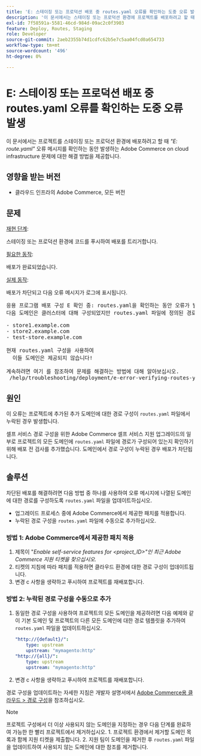 ```yaml
---
title: 'E: 스테이징 또는 프로덕션 배포 중 routes.yaml 오류를 확인하는 도중 오류 발생'
description: '이 문서에서는 스테이징 또는 프로덕션 환경에 프로젝트를 배포하려고 할 때 *"E: route.yaml"* 오류 메시지가 표시되는 클라우드 인프라의 Adobe Commerce 문제에 대한 해결 방법을 제공합니다.'
exl-id: 7f58591a-5581-46cd-984d-09ac2c0f3903
feature: Deploy, Routes, Staging
role: Developer
source-git-commit: 2aeb2355b74d1cdfc62b5e7c5aa04fcd0a654733
workflow-type: tm+mt
source-wordcount: '496'
ht-degree: 0%

---
```


# E: 스테이징 또는 프로덕션 배포 중 routes.yaml 오류를 확인하는 도중 오류 발생

이 문서에서는 프로젝트를 스테이징 또는 프로덕션 환경에 배포하려고 할 때 *&quot;E: route.yaml&quot;* 오류 메시지를 확인하는 동안 발생하는 Adobe Commerce on cloud infrastructure 문제에 대한 해결 방법을 제공합니다.

## 영향을 받는 버전

* 클라우드 인프라의 Adobe Commerce, 모든 버전

## 문제

<u>재현 단계</u>:

스테이징 또는 프로덕션 환경에 코드를 푸시하여 배포를 트리거합니다.

<u>필요한 동작</u>:

배포가 완료되었습니다.

<u>실제 동작</u>:

배포가 차단되고 다음 오류 메시지가 로그에 표시됩니다.

<pre>응용 프로그램 배포 구성 E 확인 중: routes.yaml을 확인하는 동안 오류가 발생했습니다.
다음 도메인은 클러스터에 대해 구성되었지만 routes.yaml 파일에 정의된 경로가 없습니다.

- store1.example.com
- store2.example.com
- test-store.example.com

현재 routes.yaml 구성을 사용하여
  이들 도메인은 제공되지 않습니다!

계속하려면 여기 를 참조하여 문제를 해결하는 방법에 대해 알아보십시오.
 /help/troubleshooting/deployment/e-error-verifying-routes-yaml-error-during-staging-or-production-deploy.md</pre>

## 원인

이 오류는 프로젝트에 추가된 추가 도메인에 대한 경로 구성이 `routes.yaml` 파일에서 누락된 경우 발생합니다.

셀프 서비스 경로 구성을 위한 Adobe Commerce 셀프 서비스 지원 업그레이드의 일부로 프로젝트의 모든 도메인에 `routes.yaml` 파일에 경로가 구성되어 있는지 확인하기 위해 배포 전 검사를 추가했습니다. 도메인에서 경로 구성이 누락된 경우 배포가 차단됩니다.

## 솔루션

차단된 배포를 해결하려면 다음 방법 중 하나를 사용하여 오류 메시지에 나열된 도메인에 대한 경로를 구성하도록 `routes.yaml` 파일을 업데이트하십시오.

* 업그레이드 프로세스 중에 Adobe Commerce에서 제공한 패치를 적용합니다.
* 누락된 경로 구성을 `routes.yaml` 파일에 수동으로 추가하십시오.

### 방법 1: Adobe Commerce에서 제공한 패치 적용

1. 제목이 &quot;*Enable self-service features for &lt;project\_ID>&quot;인 최근 Adobe Commerce 지원 티켓을 찾으십시오.*
1. 티켓의 지침에 따라 패치를 적용하면 클라우드 환경에 대한 경로 구성이 업데이트됩니다.
1. 변경 с 사항을 생략하고 푸시하여 프로젝트를 재배포합니다.

### 방법 2: 누락된 경로 구성을 수동으로 추가

1. 동일한 경로 구성을 사용하여 프로젝트의 모든 도메인을 제공하려면 다음 예제와 같이 기본 도메인 및 프로젝트의 다른 모든 도메인에 대한 경로 템플릿을 추가하여 `routes.yaml` 파일을 업데이트하십시오.

   ```yaml
   "http://{default}/":
       type: upstream
       upstream: "mymagento:http"
   "http://{all}/":
       type: upstream
       upstream: "mymagento:http"
   ```

1. 변경 с 사항을 생략하고 푸시하여 프로젝트를 재배포합니다.

경로 구성을 업데이트하는 자세한 지침은 개발자 설명서에서 [Adobe Commerce용 클라우드 > 경로 구성](https://experienceleague.adobe.com/en/docs/commerce-cloud-service/user-guide/configure/routes/routes-yaml)을 참조하십시오.

>[!NOTE]
>
>프로젝트 구성에서 더 이상 사용되지 않는 도메인을 지정하는 경우 다음 단계를 완료하여 가능한 한 빨리 프로젝트에서 제거하십시오. 1. 프로젝트 환경에서 제거할 도메인 목록과 함께 지원 티켓을 제출합니다. 2. 지원 팀이 도메인을 제거한 후 `routes.yaml` 파일을 업데이트하여 사용되지 않는 도메인에 대한 참조를 제거합니다.
